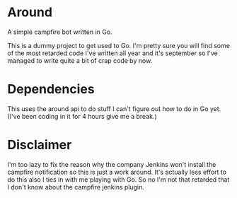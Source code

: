 Around
======

A simple campfire bot written in Go.

This is a dummy project to get used to Go. I'm pretty sure you will find some of the most retarded code I've written
all year and it's september so I've managed to write quite a bit of crap code by now.

# Dependencies

This uses the around api to do stuff I can't figure out how to do in Go yet. (I've been coding in it for 4 hours give me
a break.)

# Disclaimer

I'm too lazy to fix the reason why the company Jenkins won't install the campfire notification so this is just a work
around. It's actually less effort to do this also I ties in with me playing with Go. So no I'm not that retarded that I
don't know about the campfire jenkins plugin.
